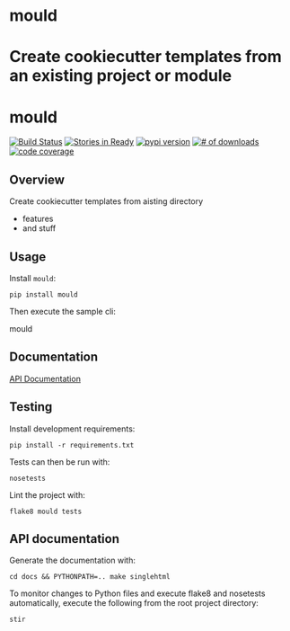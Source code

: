 mould
=====

Create cookiecutter templates from an existing project or module
=======
# mould

[![Build Status](https://secure.travis-ci.org/michaeljoseph/mould.png)](http://travis-ci.org/michaeljoseph/mould)
[![Stories in Ready](https://badge.waffle.io/michaeljoseph/mould.png?label=ready)](https://waffle.io/michaeljoseph/mould) [![pypi version](https://badge.fury.io/py/mould.png)](http://badge.fury.io/py/mould)
[![# of downloads](https://pypip.in/d/mould/badge.png)](https://crate.io/packages/mould?version=latest)
[![code coverage](https://coveralls.io/repos/michaeljoseph/mould/badge.png?branch=master)](https://coveralls.io/r/michaeljoseph/mould?branch=master)

## Overview

Create cookiecutter templates from aisting directory

* features
* and stuff 

## Usage

Install `mould`:

    pip install mould

Then execute the sample cli:

   mould

## Documentation

[API Documentation](http://mould.rtfd.org)

## Testing

Install development requirements:

    pip install -r requirements.txt

Tests can then be run with:

    nosetests

Lint the project with:

    flake8 mould tests

## API documentation

Generate the documentation with:

    cd docs && PYTHONPATH=.. make singlehtml

To monitor changes to Python files and execute flake8 and nosetests
automatically, execute the following from the root project directory:

    stir
